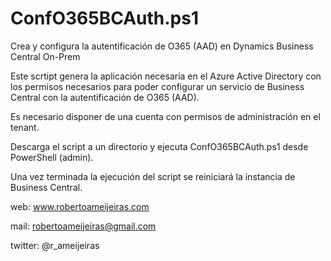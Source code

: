 # ConfO365BCAuth.ps1

Crea y configura la autentificación de O365 (AAD) en Dynamics Business Central On-Prem

Este scrtipt genera la aplicación necesaria en el Azure Active Directory con los permisos necesarios  para poder configurar un servicio de Business Central con la autentificación de O365 (AAD).

Es necesario disponer de una cuenta con permisos de administración en el tenant.

Descarga el script a un directorio y ejecuta ConfO365BCAuth.ps1 desde PowerShell (admin).

Una vez terminada la ejecución del script se reiniciará la instancia de Business Central.


web:     www.robertoameijeiras.com

mail:    robertoameijeiras@gmail.com

twitter: @r_ameijeiras



